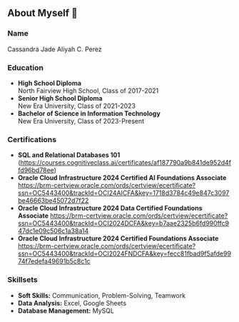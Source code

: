 
## About Myself  👋

### Name
Cassandra Jade Aliyah C. Perez

### Education
- **High School Diploma**  
  North Fairview High School, Class of 2017-2021
- **Senior High School Diploma**  
  New Era University, Class of 2021-2023
- **Bachelor of Science in Information Technology**  
  New Era University, Class of 2023-Present
  
### Certifications
- **SQL and Relational Databases 101** (https://courses.cognitiveclass.ai/certificates/af187790a9b841de952d4ffd96bd78ee)
- **Oracle Cloud Infrastructure 2024 Certified AI Foundations Associate** https://brm-certview.oracle.com/ords/certview/ecertificate?ssn=OC5443400&trackId=OCI24AICFA&key=1718d3784c49e847c3097be46663be45072d7f22 
- **Oracle Cloud Infrastructure 2024 Data Certified Foundations Associate** https://brm-certview.oracle.com/ords/certview/ecertificate?ssn=OC5443400&trackId=OCI2024DCFA&key=b7aae2325b6fd990ffc947dc1e09c506c1a38a14
- **Oracle Cloud Infrastructure 2024 Certified Foundations Associate** https://brm-certview.oracle.com/ords/certview/ecertificate?ssn=OC5443400&trackId=OCI2024FNDCFA&key=fecc81fbad9f5afde9974f7edefa49691b5c8c1c
### Skillsets
- **Soft Skills:** Communication, Problem-Solving, Teamwork
- **Data Analysis:** Excel, Google Sheets
- **Database Management:** MySQL
